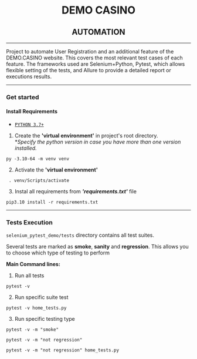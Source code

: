 <div>
    <h1 align="center">DEMO CASINO </h1>
<h2 align="center">AUTOMATION</h2>
<hr/>
    <p> 
        Project to automate User Registration and an additional feature of the DEMO.CASINO website. 
        This covers the most relevant test cases of each feature. 
        The frameworks used are Selenium+Python, Pytest, which allows flexible setting of the tests, and Allure to 
        provide a detailed report or executions results.
    </p>
</div>
<hr/>

### Get started

#### Install Requirements

- [`PYTHON 3.7+`](https://www.python.org/downloads/) 

1. Create the **'virtual environment'** in project's root directory.  
**Specify the python version in case you have more than one version installed.*

```commandline
py -3.10-64 -m venv venv
```


2. Activate the **'virtual environment'**

```commandline
 . venv/Scripts/activate
```

3. Instal all requirements from ***'requirements.txt'*** file
    
```commandline
pip3.10 install -r requirements.txt
```

---
### Tests Execution

`selenium_pytest_demo/tests` directory contains all test suites.  

Several tests are marked as **smoke**, **sanity**  and **regression**. This allows you to choose which type of testing to perform

**Main Command lines:**

1. Run all tests
```commandline
pytest -v
```  

2. Run specific suite test
```commandline
pytest -v home_tests.py
```

3. Run specific testing type
```commandline
pytest -v -m "smoke"
```
```commandline
pytest -v -m "not regression"
```
```commandline
pytest -v -m "not regression" home_tests.py
```
